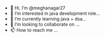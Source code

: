 - 👋 Hi, I’m @meghanagar27
- 👀 I’m interested in java development role...
- 🌱 I’m currently learning java + dsa...
- 💞️ I’m looking to collaborate on ...
- 📫 How to reach me ...

<!---
meghanagar27/meghanagar27 is a ✨ special ✨ repository because its `README.md` (this file) appears on your GitHub profile.
You can click the Preview link to take a look at your changes.
--->
